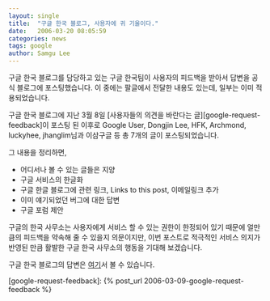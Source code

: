 ```yaml
---
layout: single
title:  "구글 한국 블로그, 사용자에 귀 기울이다."
date:   2006-03-20 08:05:59
categories: news
tags: google
author: Samgu Lee
---
```

구글 한국 블로그를 담당하고 있는 구글 한국팀이 사용자의 피드백을 받아서 답변을 공식 블로그에 포스팅했습니다. 이 중에는 팔글에서 전달한 내용도 있는데, 일부는 이미 적용되었습니다.

구글 한국 블로그에 지난 3월 8일 [사용자들의 의견을 바란다는 글][google-request-feedback]이 포스팅 된 이후로 Google User, Dongjin Lee, HFK, Archmond, luckyhee, jhanglim님과 이삼구글 등 총 7개의 글이 포스팅되었습니다.

그 내용을 정리하면,

* 어디서나 볼 수 있는 글들은 지양
* 구글 서비스의 한글화
* 구글 한글 블로그에 관련 링크, Links to this post, 이메일링크 추가
* 이미 얘기되었던 버그에 대한 답변
* 구글 포럼 제안

구글의 한국 사무소는 사용자에게 서비스 할 수 있는 권한이 한정되어 있기 때문에 얼만큼의 피드백을 약속해 줄 수 있을지 의문이지만, 이번 포스트로 적극적인 서비스 의지가 반영된 만큼 활발한 구글 한국 사무소의 행동을 기대해 보겠습니다.

구글 한국 블로그의 답변은 [여기](http://googlekoreablog.blogspot.com/2006/03/blog-post_20.html)서 볼 수 있습니다.

[google-request-feedback]: {% post_url 2006-03-09-google-request-feedback %}
